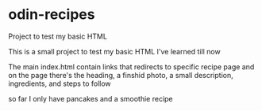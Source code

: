 # odin-recipes
Project to test my basic HTML 

This is a small project to test my basic HTML I've learned till now

The main index.html contain links that redirects to specific recipe page and on the page there's the heading, a finshid photo, a small description, ingredients, and steps to follow

so far I only have pancakes and a smoothie recipe
